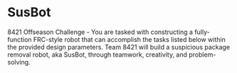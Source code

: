 # SusBot
8421 Offseason Challenge - You are tasked with constructing a fully-function FRC-style robot that can accomplish the tasks listed below within the provided design parameters. Team 8421 will build a suspicious package removal robot, aka SusBot, through teamwork, creativity, and problem-solving.
